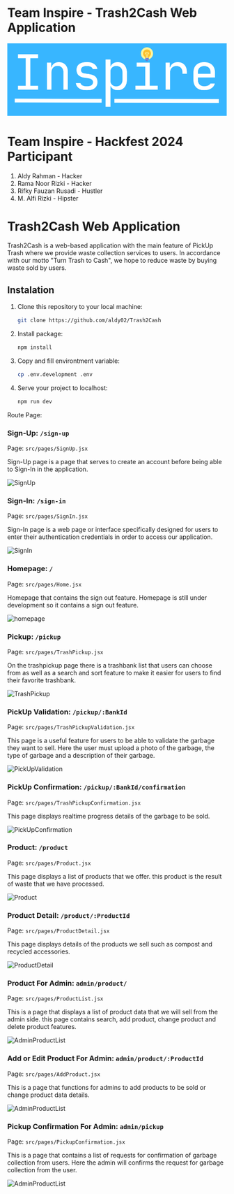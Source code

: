 # Team Inspire - Trash2Cash Web Application

![Team Inspire Logo](inspire-logo.png)

# Team Inspire - Hackfest 2024 Participant
1. Aldy Rahman - Hacker
2. Rama Noor Rizki - Hacker
3. Rifky Fauzan Rusadi - Hustler
4. M. Alfi Rizki - Hipster


# Trash2Cash Web Application

Trash2Cash is a web-based application with the main feature of PickUp Trash where we provide waste collection services to users. In accordance with our motto "Turn Trash to Cash", we hope to reduce waste by buying waste sold by users.


## Instalation

1. Clone this repository to your local machine:

   ```bash
   git clone https://github.com/aldy02/Trash2Cash

2. Install package:

   ```bash
   npm install

3. Copy and fill environtment variable:

   ```bash
   cp .env.development .env

4. Serve your project to localhost:

   ```bash
   npm run dev


Route Page:

### Sign-Up: `/sign-up`

Page: `src/pages/SignUp.jsx`

Sign-Up page is a page that serves to create an account before being able to Sign-In in the application.

![SignUp](screenshoot/SignUp.png)

### Sign-In: `/sign-in`

Page: `src/pages/SignIn.jsx`

Sign-In page is a web page or interface specifically designed for users to enter their authentication credentials in order to access our application.

![SignIn](screenshoot/SignIn.png)

### Homepage: `/`

Page: `src/pages/Home.jsx`

Homepage that contains the sign out feature. Homepage is still under development so it contains a sign out feature.

![homepage](screenshoot/Homepage.png)

### Pickup: `/pickup`

Page: `src/pages/TrashPickup.jsx`

On the trashpickup page there is a trashbank list that users can choose from as well as a search and sort feature to make it easier for users to find their favorite trashbank.

![TrashPickup](screenshoot/Pickup.png)

### PickUp Validation: `/pickup/:BankId`

Page: `src/pages/TrashPickupValidation.jsx`

This page is a useful feature for users to be able to validate the garbage they want to sell. Here the user must upload a photo of the garbage, the type of garbage and a description of their garbage.

![PickUpValidation](screenshoot/Pickup-ProductId.png)

### PickUp Confirmation: `/pickup/:BankId/confirmation`

Page: `src/pages/TrashPickupConfirmation.jsx`

This page displays realtime progress details of the garbage to be sold.

![PickUpConfirmation](screenshoot/Pickup-ProductId-Confirmation.png)

### Product: `/product`

Page: `src/pages/Product.jsx`

This page displays a list of products that we offer. this product is the result of waste that we have processed.

![Product](screenshoot/Product.png)

### Product Detail: `/product/:ProductId`

Page: `src/pages/ProductDetail.jsx`

This page displays details of the products we sell such as compost and recycled accessories.

![ProductDetail](screenshoot/Product-ProductId.png)

### Product For Admin: `admin/product/`

Page: `src/pages/ProductList.jsx`

This is a page that displays a list of product data that we will sell from the admin side. this page contains search, add product, change product and delete product features.

![AdminProductList](screenshoot/Admin-Product.png)

### Add or Edit Product For Admin: `admin/product/:ProductId`

Page: `src/pages/AddProduct.jsx`

This is a page that functions for admins to add products to be sold or change product data details.

![AdminProductList](screenshoot/Admin-Product-ProductId.png)

### Pickup Confirmation For Admin: `admin/pickup`

Page: `src/pages/PickupConfirmation.jsx`

This is a page that contains a list of requests for confirmation of garbage collection from users. Here the admin will confirms the request for garbage collection from the user.

![AdminProductList](screenshoot/Admin-Pickup.png)
